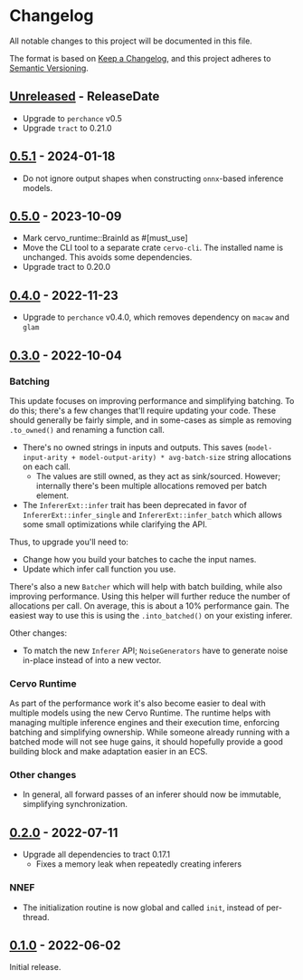 <!-- markdownlint-disable blanks-around-headings blanks-around-lists no-duplicate-heading -->

# Changelog

All notable changes to this project will be documented in this file.

The format is based on [Keep a Changelog](https://keepachangelog.com/en/1.0.0/),
and this project adheres to [Semantic Versioning](https://semver.org/spec/v2.0.0.html).

<!-- next-header -->
## [Unreleased] - ReleaseDate
- Upgrade to `perchance` v0.5
- Upgrade `tract` to 0.21.0

## [0.5.1] - 2024-01-18
- Do not ignore output shapes when constructing `onnx`-based inference models.

## [0.5.0] - 2023-10-09

- Mark cervo_runtime::BrainId as #[must_use]
- Move the CLI tool to a separate crate `cervo-cli`. The installed name is unchanged. This avoids some dependencies.
- Upgrade tract to 0.20.0

## [0.4.0] - 2022-11-23

- Upgrade to `perchance` v0.4.0, which removes dependency on `macaw` and `glam`

## [0.3.0] - 2022-10-04

### Batching

This update focuses on improving performance and simplifying
batching. To do this; there's a few changes that'll require updating
your code. These should generally be fairly simple, and in some-cases
as simple as removing `.to_owned()` and renaming a function call.

- There's no owned strings in inputs and outputs. This saves
  (`model-input-arity + model-output-arity) * avg-batch-size`
  string allocations on each call.
  - The values are still owned, as they act as sink/sourced. However;
 internally there's been multiple allocations removed per batch
 element.
- The `InfererExt::infer` trait has been deprecated in favor of
  `InfererExt::infer_single` and `InfererExt::infer_batch` which
  allows some small optimizations while clarifying the API.

Thus, to upgrade you'll need to:

- Change how you build your batches to cache the input names.
- Update which infer call function you use.

There's also a new `Batcher` which will help with batch building,
while also improving performance. Using this helper will further
reduce the number of allocations per call. On average, this is about a
10% performance gain. The easiest way to use this is using the
`.into_batched()` on your existing inferer.

Other changes:

- To match the new `Inferer` API; `NoiseGenerators` have to generate
  noise in-place instead of into a new vector.

### Cervo Runtime

As part of the performance work it's also become easier to deal with
multiple models using the new Cervo Runtime. The runtime helps with
managing multiple inference engines and their execution time,
enforcing batching and simplifying ownership. While someone already
running with a batched mode will not see huge gains, it should
hopefully provide a good building block and make adaptation easier in
an ECS.

### Other changes

- In general, all forward passes of an inferer should now be
  immutable, simplifying synchronization.

## [0.2.0] - 2022-07-11

- Upgrade all dependencies to tract 0.17.1
  - Fixes a memory leak when repeatedly creating inferers

### NNEF

- The initialization routine is now global and called `init`, instead of per-thread.

## [0.1.0] - 2022-06-02

Initial release.

<!-- next-url -->
[Unreleased]: https://github.com/EmbarkStudios/cervo/compare/0.5.1...HEAD
[0.5.1]: https://github.com/EmbarkStudios/cervo/compare/0.5.0...0.5.1
[0.5.0]: https://github.com/EmbarkStudios/cervo/compare/0.4.0...0.5.0
[0.4.0]: https://github.com/EmbarkStudios/cervo/compare/0.3.0...0.4.0
[0.3.0]: https://github.com/EmbarkStudios/cervo/compare/0.2.0...0.3.0
[0.2.0]: https://github.com/EmbarkStudios/cervo/compare/0.1.1...0.2.0
[0.1.0]: https://github.com/EmbarkStudios/cervo/releases/tag/0.1.0
